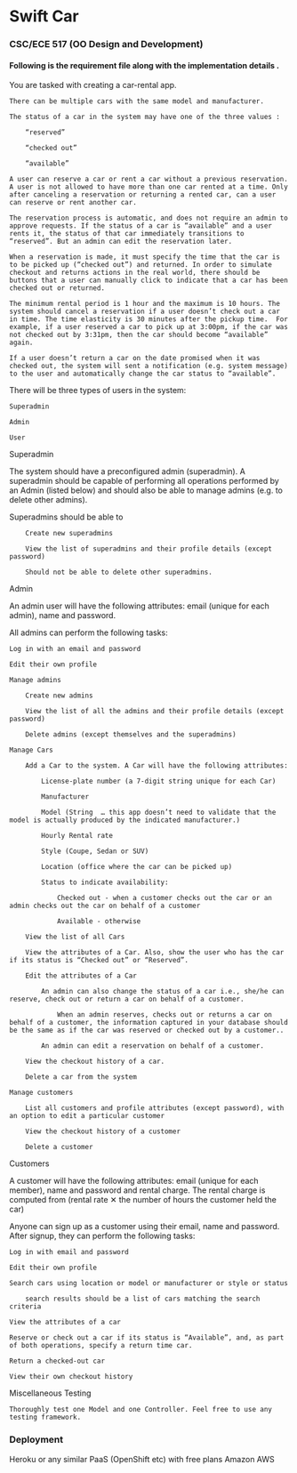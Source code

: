# Swift Car

### CSC/ECE 517 (OO Design and Development)

#### Following is the requirement file along with the implementation details .

You are tasked with creating a car-rental app.

    There can be multiple cars with the same model and manufacturer.

    The status of a car in the system may have one of the three values :

        “reserved”

        “checked out”

        “available”

    A user can reserve a car or rent a car without a previous reservation. A user is not allowed to have more than one car rented at a time. Only after canceling a reservation or returning a rented car, can a user can reserve or rent another car.

    The reservation process is automatic, and does not require an admin to approve requests. If the status of a car is “available” and a user rents it, the status of that car immediately transitions to “reserved”. But an admin can edit the reservation later.

    When a reservation is made, it must specify the time that the car is to be picked up (“checked out”) and returned. In order to simulate checkout and returns actions in the real world, there should be buttons that a user can manually click to indicate that a car has been checked out or returned.

    The minimum rental period is 1 hour and the maximum is 10 hours. The system should cancel a reservation if a user doesn’t check out a car in time. The time elasticity is 30 minutes after the pickup time.  For example, if a user reserved a car to pick up at 3:00pm, if the car was not checked out by 3:31pm, then the car should become “available” again.

    If a user doesn’t return a car on the date promised when it was checked out, the system will sent a notification (e.g. system message) to the user and automatically change the car status to “available”.


There will be three types of users in the system:

    Superadmin

    Admin

    User

Superadmin

The system should have a preconfigured admin (superadmin). A superadmin should be capable of performing all operations performed by an Admin (listed below) and should also be able to manage admins (e.g. to delete other admins).

Superadmins should be able to

        Create new superadmins

        View the list of superadmins and their profile details (except password)

        Should not be able to delete other superadmins.


Admin

An admin user will have the following attributes: email (unique for each admin), name and password.

All admins can perform the following tasks:

    Log in with an email and password

    Edit their own profile

    Manage admins

        Create new admins

        View the list of all the admins and their profile details (except password)

        Delete admins (except themselves and the superadmins)

    Manage Cars

        Add a Car to the system. A Car will have the following attributes:

            License-plate number (a 7-digit string unique for each Car)

            Manufacturer

            Model (String  … this app doesn’t need to validate that the model is actually produced by the indicated manufacturer.)

            Hourly Rental rate

            Style (Coupe, Sedan or SUV)

            Location (office where the car can be picked up)

            Status to indicate availability:

                Checked out - when a customer checks out the car or an admin checks out the car on behalf of a customer

                Available - otherwise

        View the list of all Cars

        View the attributes of a Car. Also, show the user who has the car if its status is “Checked out” or “Reserved”.

        Edit the attributes of a Car

            An admin can also change the status of a car i.e., she/he can reserve, check out or return a car on behalf of a customer.

                When an admin reserves, checks out or returns a car on behalf of a customer, the information captured in your database should be the same as if the car was reserved or checked out by a customer..

            An admin can edit a reservation on behalf of a customer.

        View the checkout history of a car.

        Delete a car from the system

    Manage customers

        List all customers and profile attributes (except password), with an option to edit a particular customer

        View the checkout history of a customer

        Delete a customer

Customers

A customer will have the following attributes: email (unique for each member), name and password and rental charge. The rental charge is computed from (rental rate ✕ the number of hours the customer held the car)

Anyone can sign up as a customer using their email, name and password. After signup, they can perform the following tasks:

    Log in with email and password

    Edit their own profile

    Search cars using location or model or manufacturer or style or status

        search results should be a list of cars matching the search criteria

    View the attributes of a car

    Reserve or check out a car if its status is “Available”, and, as part of both operations, specify a return time car.

    Return a checked-out car

    View their own checkout history

Miscellaneous
Testing

    Thoroughly test one Model and one Controller. Feel free to use any testing framework.

### Deployment

Heroku or any similar PaaS (OpenShift etc) with free plans
Amazon AWS
